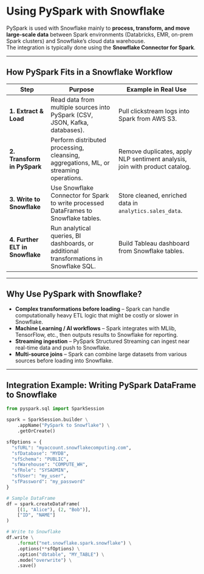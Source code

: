 # Using PySpark with Snowflake

PySpark is used with Snowflake mainly to **process, transform, and move large-scale data** between Spark environments (Databricks, EMR, on-prem Spark clusters) and Snowflake’s cloud data warehouse.  
The integration is typically done using the **Snowflake Connector for Spark**.

---

## How PySpark Fits in a Snowflake Workflow

| Step | Purpose | Example in Real Use |
|------|---------|---------------------|
| **1. Extract & Load** | Read data from multiple sources into PySpark (CSV, JSON, Kafka, databases). | Pull clickstream logs into Spark from AWS S3. |
| **2. Transform in PySpark** | Perform distributed processing, cleansing, aggregations, ML, or streaming operations. | Remove duplicates, apply NLP sentiment analysis, join with product catalog. |
| **3. Write to Snowflake** | Use Snowflake Connector for Spark to write processed DataFrames to Snowflake tables. | Store cleaned, enriched data in `analytics.sales_data`. |
| **4. Further ELT in Snowflake** | Run analytical queries, BI dashboards, or additional transformations in Snowflake SQL. | Build Tableau dashboard from Snowflake tables. |

---

## Why Use PySpark with Snowflake?

- **Complex transformations before loading** – Spark can handle computationally heavy ETL logic that might be costly or slower in Snowflake.
- **Machine Learning / AI workflows** – Spark integrates with MLlib, TensorFlow, etc., then outputs results to Snowflake for reporting.
- **Streaming ingestion** – PySpark Structured Streaming can ingest near real-time data and push to Snowflake.
- **Multi-source joins** – Spark can combine large datasets from various sources before loading into Snowflake.

---

## Integration Example: Writing PySpark DataFrame to Snowflake

```python
from pyspark.sql import SparkSession

spark = SparkSession.builder \
    .appName("PySpark to Snowflake") \
    .getOrCreate()

sfOptions = {
  "sfURL": "myaccount.snowflakecomputing.com",
  "sfDatabase": "MYDB",
  "sfSchema": "PUBLIC",
  "sfWarehouse": "COMPUTE_WH",
  "sfRole": "SYSADMIN",
  "sfUser": "my_user",
  "sfPassword": "my_password"
}

# Sample DataFrame
df = spark.createDataFrame(
    [(1, "Alice"), (2, "Bob")],
    ["ID", "NAME"]
)

# Write to Snowflake
df.write \
    .format("net.snowflake.spark.snowflake") \
    .options(**sfOptions) \
    .option("dbtable", "MY_TABLE") \
    .mode("overwrite") \
    .save()
